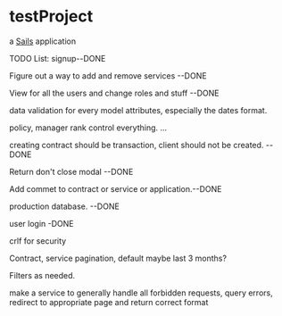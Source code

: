 # testProject

a [Sails](http://sailsjs.org) application


TODO List:
signup--DONE

Figure out a way to add and remove services --DONE

View for all the users and change roles and stuff --DONE

data validation for every model attributes, especially the dates format. 

policy, manager rank control everything. ...

creating contract should be transaction, client should not be created.  --DONE

Return don't close modal --DONE

Add commet to contract or service or application.--DONE

production database. --DONE

user login -DONE

crlf for security

Contract, service pagination, default maybe last 3 months?

Filters as needed. 

make a service to generally handle all forbidden requests, query errors,  redirect to appropriate page and return correct format
